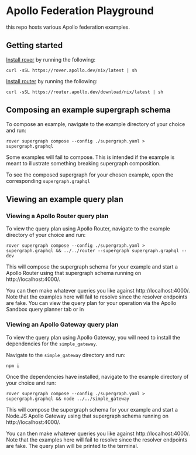 # Apollo Federation Playground

this repo hosts various Apollo federation examples.

## Getting started

[Install rover] by running the following:

```
curl -sSL https://rover.apollo.dev/nix/latest | sh
```

[Install router] by running the following:

```
curl -sSL https://router.apollo.dev/download/nix/latest | sh
```

## Composing an example supergraph schema

To compose an example, navigate to the example directory of your choice and run:

```
rover supergraph compose --config ./supergraph.yaml > supergraph.graphql
```

Some examples will fail to compose. This is intended if the example is meant to illustrate something
breaking supergraph composition.

To see the composed supergraph for your chosen example, open the corresponding `supergraph.graphql`

## Viewing an example query plan

### Viewing a Apollo Router query plan

To view the query plan using Apollo Router, navigate to the example directory of your choice and run:

```
rover supergraph compose --config ./supergraph.yaml > supergraph.graphql && ../../router --supergraph supergraph.graphql --dev
```

This will compose the supergraph schema for your example and start a Apollo Router using that
supergraph schema running on http://localhost:4000/.

You can then make whatever queries you like against http://localhost:4000/. Note that the examples here
will fail to resolve since the resolver endpoints are fake. You can view the query plan for your operation via
the Apollo Sandbox query planner tab or in

### Viewing an Apollo Gateway query plan

To view the query plan using Apollo Gateway, you will need to install the dependencies for the `simple_gateway`.

Navigate to the `simple_gateway` directory and run:

```
npm i
```

Once the dependencies have installed, navigate to the example directory of your choice and run:

```
rover supergraph compose --config ./supergraph.yaml > supergraph.graphql && node ../../simple_gateway
```

This will compose the supergraph schema for your example and start a Node.JS Apollo Gateway using that
supergraph schema running on http://localhost:4000/.

You can then make whatever queries you like against http://localhost:4000/. Note that the examples here
will fail to resolve since the resolver endpoints are fake. The query plan will be printed to the terminal.

[install rover]: https://www.apollographql.com/docs/rover/getting-started
[install router]: https://www.apollographql.com/docs/router/quickstart
